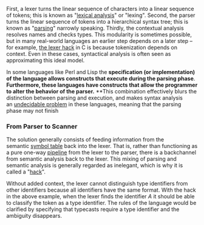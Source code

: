 First, a lexer turns the linear sequence of characters into a linear sequence of tokens; this is known as "[lexical analysis](https://en.wikipedia.org/wiki/Lexical_analysis "Lexical analysis")" or "lexing". Second, the parser turns the linear sequence of tokens into a hierarchical syntax tree; this is known as "[parsing](https://en.wikipedia.org/wiki/Parsing "Parsing")" narrowly speaking. Thirdly, the contextual analysis resolves names and checks types. This modularity is sometimes possible, but in many real-world languages an earlier step depends on a later step – for example, [the lexer hack](https://en.wikipedia.org/wiki/The_lexer_hack "The lexer hack") in C is because tokenization depends on context. Even in these cases, syntactical analysis is often seen as approximating this ideal model.

In some languages like Perl and Lisp the **specification (or implementation) of the language allows constructs that execute during the parsing phase**. **Furthermore, these languages have constructs that allow the programmer to alter the behavior of the parser.** **This combination effectively blurs the distinction between parsing and execution, and makes syntax analysis an [undecidable problem](https://en.wikipedia.org/wiki/Undecidable_problem "Undecidable problem") in these languages, meaning that the parsing phase may not finish


### From Parser to Scanner
The solution generally consists of feeding information from the semantic [symbol table](https://en.wikipedia.org/wiki/Symbol_table "Symbol table") back into the lexer. That is, rather than functioning as a pure one-way [pipeline](https://en.wikipedia.org/wiki/Pipeline_(software) "Pipeline (software)") from the lexer to the parser, there is a backchannel from semantic analysis back to the lexer. This mixing of parsing and semantic analysis is generally regarded as inelegant, which is why it is called a "[hack](https://en.wikipedia.org/wiki/Hack_(computer_science) "Hack (computer science)")".

Without added context, the lexer cannot distinguish type identifiers from other identifiers because all identifiers have the same format. With the hack in the above example, when the lexer finds the identifier _A_ it should be able to classify the token as a type identifier. The rules of the language would be clarified by specifying that typecasts require a type identifier and the ambiguity disappears.